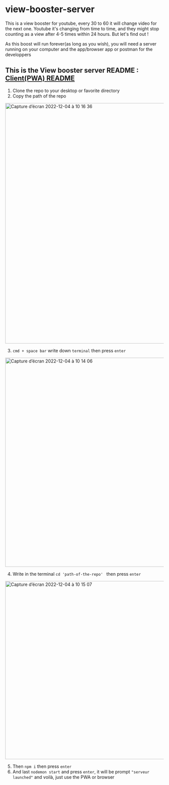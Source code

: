 # view-booster-server
This is a view booster for youtube, every 30 to 60 it will change video for the next one.
Youtube it's changing from time to time, 
and they might stop counting as a view after 4-5 times within 24 hours.
But let's find out !

As this boost will run forever(as long as you wish), you will need a server running on your computer 
and the app/browser app or postman for the developpers 

This is the View booster server README :  [Client(PWA) README](https://github.com/voyagebagage/view-booster-pwa)
---

1. Clone the repo to your desktop or favorite directory
2. Copy the path of the repo
<img width="761" alt="Capture d’écran 2022-12-04 à 10 16 36" src="https://user-images.githubusercontent.com/81431557/205472560-54c3dfef-a899-4826-830b-7baea00f8f90.png">

3. ``` cmd + space bar ``` write down ```terminal``` then press ```enter```
<img width="662" alt="Capture d’écran 2022-12-04 à 10 14 06" src="https://user-images.githubusercontent.com/81431557/205472497-a410a3c4-b6f2-49e9-a63d-11d9d037f2da.png">

4. Write in the terminal ```cd 'path-of-the-repo' ``` then press ```enter```
<img width="564" alt="Capture d’écran 2022-12-04 à 10 15 07" src="https://user-images.githubusercontent.com/81431557/205472528-2d30137b-2845-409a-bdb0-46ff96b34ddb.png">

5. Then ```npm i``` then press ```enter```
6. And last ```nodemon start``` and press ```enter```, it will be prompt ```"serveur launched"``` and voilà, just use the PWA or browser






